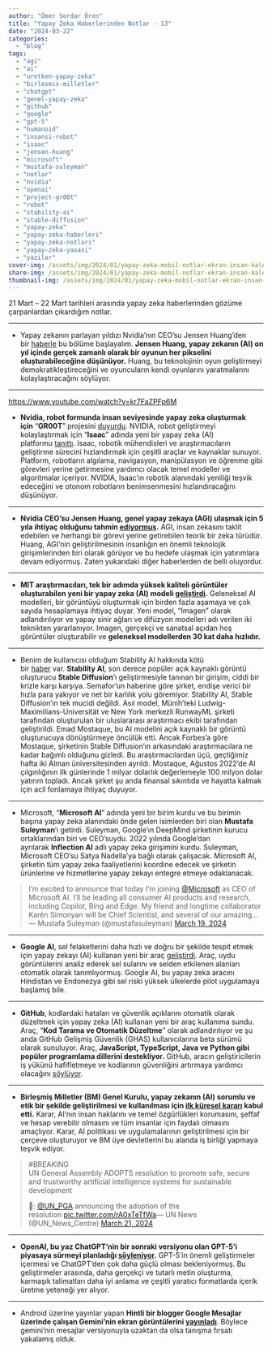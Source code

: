 ```yaml
---
author: "Ömer Serdar Ören"
title: "Yapay Zeka Haberlerinden Notlar - 13"
date: "2024-03-22"
categories: 
  - "blog"
tags: 
  - "agi"
  - "ai"
  - "uretken-yapay-zeka"
  - "birlesmis-milletler"
  - "chatgpt"
  - "genel-yapay-zeka"
  - "github"
  - "google"
  - "gpt-5"
  - "humanoid"
  - "insansi-robot"
  - "isaac"
  - "jensen-huang"
  - "microsoft"
  - "mustafa-suleyman"
  - "notlar"
  - "nvidia"
  - "openai"
  - "project-gr00t"
  - "robot"
  - "stability-ai"
  - "stable-diffusion"
  - "yapay-zeka"
  - "yapay-zeka-haberleri"
  - "yapay-zeka-notlari"
  - "yapay-zeka-yasasi"
  - "yazilar"
cover-img: /assets/img/2024/01/yapay-zeka-mobil-notlar-ekran-insan-kalem-bin-image-creator-1.jpg
share-img: /assets/img/2024/01/yapay-zeka-mobil-notlar-ekran-insan-kalem-bin-image-creator-1.jpg
thumbnail-img: /assets/img/2024/01/yapay-zeka-mobil-notlar-ekran-insan-kalem-bin-image-creator-1.jpg
---
```


21 Mart – 22 Mart tarihleri arasında yapay zeka haberlerinden gözüme çarpanlardan çıkardığım notlar.

* * *

- Yapay zekanın parlayan yıldızı Nvidia’nın CEO’su Jensen Huang’den bir [haberle](https://wccftech.com/nvidia-ceo-believes-were-just-10-years-away-from-ai-generating-every-pixel-in-a-game-in-real-time/) bu bölüme başlayalım. **Jensen Huang, yapay zekanın (AI) on yıl içinde gerçek zamanlı olarak bir oyunun her pikselini oluşturabileceğine düşünüyor.** Huang, bu teknolojinin oyun geliştirmeyi demokratikleştireceğini ve oyuncuların kendi oyunlarını yaratmalarını kolaylaştıracağını söylüyor.

* * *

<https://www.youtube.com/watch?v=kr7FaZPFp6M>

- **Nvidia, robot formunda insan seviyesinde yapay zeka oluşturmak için** “**GR00T**” projesini [duyurdu](https://nvidianews.nvidia.com/news/foundation-model-isaac-robotics-platform). NVIDIA, robot geliştirmeyi kolaylaştırmak için “**Isaac**” adında yeni bir yapay zeka (AI) platformu [tanıttı](https://developer.nvidia.com/project-GR00T). Isaac, robotik mühendisleri ve araştırmacıların geliştirme sürecini hızlandırmak için çeşitli araçlar ve kaynaklar sunuyor. Platform, robotların algılama, navigasyon, manipülasyon ve öğrenme gibi görevleri yerine getirmesine yardımcı olacak temel modeller ve algoritmalar içeriyor. NVIDIA, Isaac’ın robotik alanındaki yeniliği teşvik edeceğini ve otonom robotların benimsenmesini hızlandıracağını düşünüyor.

* * *

- **Nvidia CEO’su Jensen Huang, genel yapay zekaya (AGI) ulaşmak için 5 yıla ihtiyaç olduğunu tahmin [ediyormuş](https://www.techspot.com/news/102338-nvidia-ceo-jensen-huang-form-artificial-general-intelligence.html).** AGI, insan zekasını taklit edebilen ve herhangi bir görevi yerine getirebilen teorik bir zeka türüdür. Huang, AGI’nin geliştirilmesinin insanlığın en önemli teknolojik girişimlerinden biri olarak görüyor ve bu hedefe ulaşmak için yatırımlara devam ediyormuş. Zaten yukarıdaki diğer haberlerden de belli oluyordur.

* * *

- **MIT araştırmacıları, tek bir adımda yüksek kaliteli görüntüler oluşturabilen yeni bir yapay zeka (AI) modeli [geliştirdi](https://news.mit.edu/2024/ai-generates-high-quality-images-30-times-faster-single-step-0321).** Geleneksel AI modelleri, bir görüntüyü oluşturmak için birden fazla aşamaya ve çok sayıda hesaplamaya ihtiyaç duyar. Yeni model, “Imagen” olarak adlandırılıyor ve yapay sinir ağları ve difüzyon modelleri adı verilen iki teknikten yararlanıyor. Imagen, gerçekçi ve sanatsal açıdan hoş görüntüler oluşturabilir ve **geleneksel modellerden 30 kat daha hızlıdır.**

* * *

- Benim de kullanıcısı olduğum Stability AI hakkında kötü bir [haber](https://futurism.com/the-byte/stability-ai-is-falling-apart) var. **Stability AI**, son derece popüler açık kaynaklı görüntü oluşturucu **Stable Diffusion**‘ı geliştirmesiyle tanınan bir girişim, ciddi bir krizle karşı karşıya. Semafor’un haberine göre şirket, endişe verici bir hızla para yakıyor ve net bir karlılık yolu göremiyor. Stability AI, Stable Diffusion’ın tek mucidi değildi. Asıl model, Münih’teki Ludwig-Maximilians-Universität ve New York merkezli RunwayML şirketi tarafından oluşturulan bir uluslararası araştırmacı ekibi tarafından geliştirildi. Emad Mostaque, bu AI modelini açık kaynaklı bir görüntü oluşturucuya dönüştürmeye öncülük etti. Ancak Forbes’a göre Mostaque, şirketinin Stable Diffusion’ın arkasındaki araştırmacılara ne kadar bağımlı olduğunu gizledi. Bu araştırmacılardan üçü, geçtiğimiz hafta iki Alman üniversitesinden ayrıldı. Mostaque, Ağustos 2022’de AI çılgınlığının ilk günlerinde 1 milyar dolarlık değerlemeyle 100 milyon dolar yatırım topladı. Ancak şirket şu anda finansal sıkıntıda ve hayatta kalmak için acil fonlamaya ihtiyaç duyuyor.

* * *

- Microsoft, “**Microsoft AI**” adında yeni bir birim kurdu ve bu birimin başına yapay zeka alanındaki önde gelen isimlerden biri olan **Mustafa Suleyman**‘ı getirdi. Suleyman, Google’ın DeepMind şirketinin kurucu ortaklarından biri ve CEO’suydu. 2022 yılında Google’dan ayrılarak **Inflection AI** adlı yapay zeka girişimini kurdu. Suleyman, Microsoft CEO’su Satya Nadella’ya bağlı olarak çalışacak. Microsoft AI, şirketin tüm yapay zeka faaliyetlerini koordine edecek ve şirketin ürünlerine ve hizmetlerine yapay zekayı entegre etmeye odaklanacak.

> I’m excited to announce that today I’m joining [@Microsoft](https://twitter.com/Microsoft) as CEO of Microsoft AI. I’ll be leading all consumer AI products and research, including Copilot, Bing and Edge. My friend and longtime collaborator Karén Simonyan will be Chief Scientist, and several of our amazing…— Mustafa Suleyman (@mustafasuleyman) [March 19, 2024](https://twitter.com/mustafasuleyman/status/1770123596121432351)

* * *

- **Google AI**, sel felaketlerini daha hızlı ve doğru bir şekilde tespit etmek için yapay zekayı (AI) kullanan yeni bir araç [geliştirdi](https://www.androidauthority.com/google-ai-flood-detection-3427387/). Araç, uydu görüntülerini analiz ederek sel sularını ve selden etkilenen alanları otomatik olarak tanımlıyormuş. Google AI, bu yapay zeka aracını Hindistan ve Endonezya gibi sel riski yüksek ülkelerde pilot uygulamaya başlamış bile.

* * *

- **GitHub**, kodlardaki hataları ve güvenlik açıklarını otomatik olarak düzeltmek için yapay zeka (AI) kullanan yeni bir araç kullanıma sundu. Araç, “**Kod Tarama ve Otomatik Düzeltme**” olarak adlandırılıyor ve şu anda GitHub Gelişmiş Güvenlik (GHAS) kullanıcılarına beta sürümü olarak sunuluyor. Araç, **JavaScript, TypeScript, Java ve Python gibi popüler programlama dillerini destekliyor.** GitHub, aracın geliştiricilerin iş yükünü hafifletmeye ve kodlarının güvenliğini artırmaya yardımcı olacağını [söylüyor](https://thehackernews.com/2024/03/github-launches-ai-powered-autofix-tool.html).

* * *

- **Birleşmiş Milletler (BM) Genel Kurulu, yapay zekanın (AI) sorumlu ve etik bir şekilde geliştirilmesi ve kullanılması için [ilk küresel kararı](https://news.un.org/en/story/2024/03/1147831) kabul etti.** Karar, AI’nın insan haklarını ve temel özgürlükleri korumasını, şeffaf ve hesap verebilir olmasını ve tüm insanlar için faydalı olmasını amaçlıyor. Karar, AI politikası ve uygulamalarının geliştirilmesi için bir çerçeve oluşturuyor ve BM üye devletlerini bu alanda iş birliği yapmaya teşvik ediyor.

> #BREAKING  
> UN General Assembly ADOPTS resolution to promote safe, secure and trustworthy artificial intelligence systems for sustainable development  
>   
> 📸: [@UN\_PGA](https://twitter.com/UN_PGA) announcing the adoption of the resolution [pic.twitter.com/rA0xTeTfWa](https://t.co/rA0xTeTfWa)— UN News (@UN\_News\_Centre) [March 21, 2024](https://twitter.com/UN_News_Centre/status/1770848178398466236)

* * *

- **OpenAI, bu yaz ChatGPT’nin bir sonraki versiyonu olan GPT-5’i piyasaya sürmeyi planladığı [söyleniyor](https://bgr.com/tech/chatgpt-gpt-5-might-launch-this-summer-with-these-big-improvements/).** GPT-5‘in önemli geliştirmeler içermesi ve ChatGPT’den çok daha güçlü olması bekleniyormuş. Bu geliştirmeler arasında, daha gerçekçi ve tutarlı metin oluşturma, karmaşık talimatları daha iyi anlama ve çeşitli yaratıcı formatlarda içerik üretme yeteneği yer alıyor.

* * *

- Android üzerine yayınlar yapan **Hintli bir blogger Google Mesajlar üzerinde çalışan Gemini’nin ekran görüntülerini [yayınladı](https://thespandroid.blogspot.com/2024/03/First--Look-Google-Messages-Working-Gemini.html)**. Böylece gemini’nin mesajlar versiyonuyla uzaktan da olsa tanışma fırsatı yakalamış olduk.

